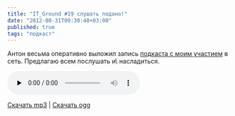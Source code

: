 ```yaml
---
title: "IT_Ground #19 слушать подано!"
date: "2012-08-31T09:30:48+03:00"
published: true
tags: "подкаст"
---
```


Антон весьма оперативно выложил запись [подкаста с моим участием](/post/itground19/) в сеть. Предлагаю всем послушать 
и\ насладиться.

<audio controls="controls" preload="none">
  <source src="/media/IT_Ground__019__2012_08_30.ogg" type="audio/ogg">
  <source src="/media/IT_Ground__019__2012_08_30.mp3" type="audio/mpeg">
  HTML5 Audio не поддерживается.
</audio>

[Скачать mp3](/media/IT_Ground__019__2012_08_30.mp3) |
[Скачать ogg](/media/IT_Ground__019__2012_08_30.ogg)
